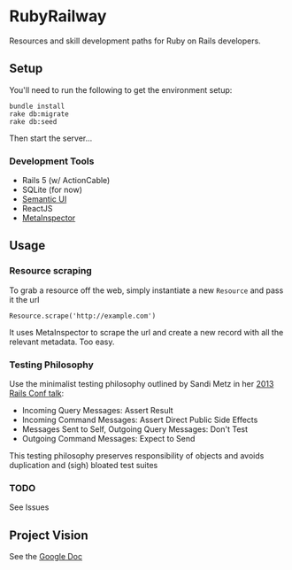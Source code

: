 # RubyRailway
Resources and skill development paths for Ruby on Rails developers.

## Setup
You'll need to run the following to get the environment setup:
```
bundle install
rake db:migrate
rake db:seed
```
Then start the server...

### Development Tools
* Rails 5 (w/ ActionCable)
* SQLite (for now)
* [Semantic UI](https://semantic-ui.com/)
* ReactJS
* [MetaInspector](https://github.com/jaimeiniesta/metainspector)

## Usage

### Resource scraping
To grab a resource off the web, simply instantiate a new `Resource` and pass it the url
```
Resource.scrape('http://example.com')
```
It uses MetaInspector to scrape the url and create a new record with all the relevant metadata. Too easy.

### Testing Philosophy
Use the minimalist testing philosophy outlined by Sandi Metz in her [2013 Rails Conf talk](https://www.youtube.com/watch?v=URSWYvyc42M&t=1666s):
* Incoming Query Messages: Assert Result
* Incoming Command Messages: Assert Direct Public Side Effects
* Messages Sent to Self, Outgoing Query Messages: Don't Test
* Outgoing Command Messages: Expect to Send

This testing philosophy preserves responsibility of objects and avoids duplication and (sigh) bloated test suites

### TODO
See Issues


## Project Vision
See the [Google Doc](https://docs.google.com/document/d/1kI4BAxBh_UVWNdYOBGdWOmAWaWUaaEGDxlOt6opz640/edit?usp=sharing)
